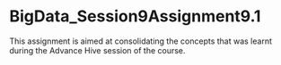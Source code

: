 # BigData_Session9Assignment9.1
This assignment is aimed at consolidating the concepts that was learnt during the Advance Hive session of the course.
